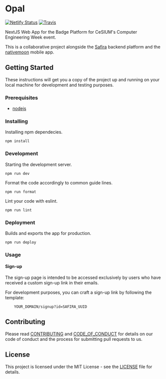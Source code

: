 [safira]: https://github.com/cesium/safira
[nativemoon]: https://github.com/cesium/nativemoon
[travis]: https://travis-ci.org/cesium/opal
[netlify]: https://app.netlify.com/sites/enei-2020/deploys

# Opal

[![Netlify Status](https://api.netlify.com/api/v1/badges/92063f4b-5b41-49a5-b5cf-4defb8fc0473/deploy-status)][netlify]
[![Travis](https://img.shields.io/travis/cesium/opal?style=flat-square)][travis]

NextJS Web App for the Badge Platform for CeSIUM's Computer Engineering Week
event.

This is a collaborative project alongside the [Safira][safira] backend platform
and the [nativemoon][nativemoon] mobile app.

## Getting Started

These instructions will get you a copy of the project up and running on your
local machine for development and testing purposes.

### Prerequisites

- [nodejs](https://nodejs.org/en/download/)

### Installing

Installing npm dependecies.

```shell
npm install
```

### Development

Starting the development server.

```shell
npm run dev
```

Format the code accordingly to common guide lines.

```shell
npm run format
```

Lint your code with eslint.

```shell
npm run lint
```

### Deployment

Builds and exports the app for production.

```shell
npm run deploy
```

### Usage

#### Sign-up

The sign-up page is intended to be accessed exclusively by users who have received
a custom sign-up link in their emails.

For development purposes, you can craft a sign-up link by following the template:

        YOUR_DOMAIN/signup?id=SAFIRA_UUID

## Contributing

Please read [CONTRIBUTING](CONTRIBUTING.md) and
[CODE_OF_CONDUCT](CODE_OF_CONDUCT.md) for details on our code of conduct and
the process for submitting pull requests to us.

## License

This project is licensed under the MIT License - see the [LICENSE](LICENSE.txt)
file for details.
